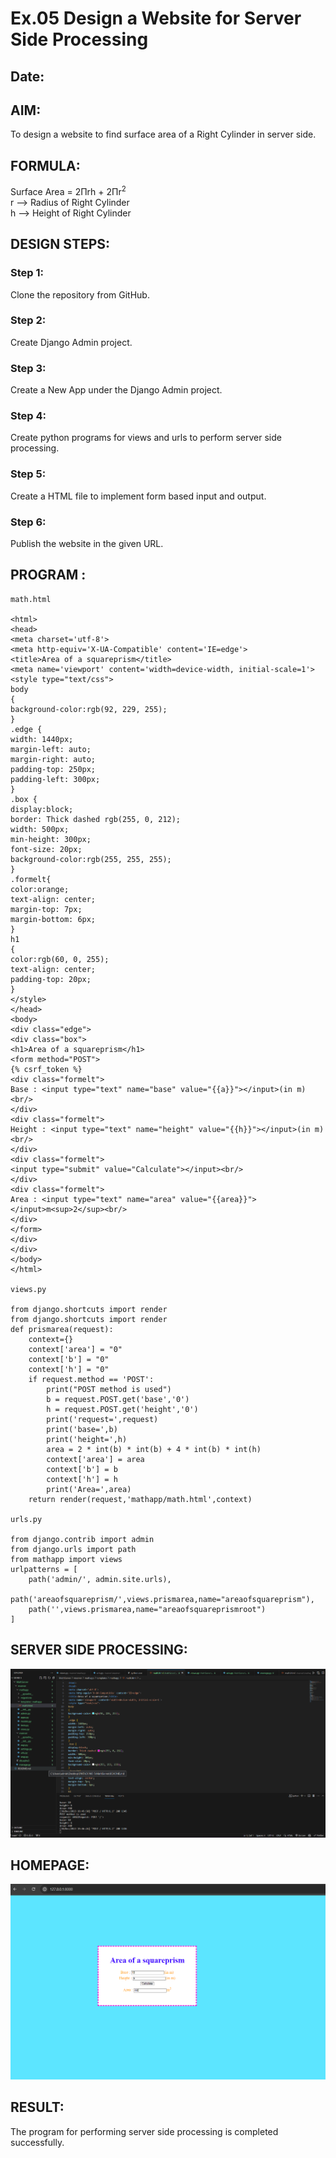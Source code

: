 # Ex.05 Design a Website for Server Side Processing
## Date:

## AIM:
To design a website to find surface area of a Right Cylinder in server side.

## FORMULA:
Surface Area = 2Πrh + 2Πr<sup>2</sup>
<br>r --> Radius of Right Cylinder
<br>h --> Height of Right Cylinder

## DESIGN STEPS:

### Step 1:
Clone the repository from GitHub.

### Step 2:
Create Django Admin project.

### Step 3:
Create a New App under the Django Admin project.

### Step 4:
Create python programs for views and urls to perform server side processing.

### Step 5:
Create a HTML file to implement form based input and output.

### Step 6:
Publish the website in the given URL.

## PROGRAM :
```
math.html

<html>
<head>
<meta charset='utf-8'>
<meta http-equiv='X-UA-Compatible' content='IE=edge'>
<title>Area of a squareprism</title>
<meta name='viewport' content='width=device-width, initial-scale=1'>
<style type="text/css">
body 
{
background-color:rgb(92, 229, 255);
}
.edge {
width: 1440px;
margin-left: auto;
margin-right: auto;
padding-top: 250px;
padding-left: 300px;
}
.box {
display:block;
border: Thick dashed rgb(255, 0, 212);
width: 500px;
min-height: 300px;
font-size: 20px;
background-color:rgb(255, 255, 255);
}
.formelt{
color:orange;
text-align: center;
margin-top: 7px;
margin-bottom: 6px;
}
h1
{
color:rgb(60, 0, 255);
text-align: center;
padding-top: 20px;
}
</style>
</head>
<body>
<div class="edge">
<div class="box">
<h1>Area of a squareprism</h1>
<form method="POST">
{% csrf_token %}
<div class="formelt">
Base : <input type="text" name="base" value="{{a}}"></input>(in m)<br/>
</div>
<div class="formelt">
Height : <input type="text" name="height" value="{{h}}"></input>(in m)<br/>
</div>
<div class="formelt">
<input type="submit" value="Calculate"></input><br/>
</div>
<div class="formelt">
Area : <input type="text" name="area" value="{{area}}"></input>m<sup>2</sup><br/>
</div>
</form>
</div>
</div>
</body>
</html>

views.py

from django.shortcuts import render
from django.shortcuts import render
def prismarea(request):
    context={}
    context['area'] = "0"
    context['b'] = "0"
    context['h'] = "0"
    if request.method == 'POST':
        print("POST method is used")
        b = request.POST.get('base','0')
        h = request.POST.get('height','0')
        print('request=',request)
        print('base=',b)
        print('height=',h)
        area = 2 * int(b) * int(b) + 4 * int(b) * int(h)
        context['area'] = area
        context['b'] = b
        context['h'] = h
        print('Area=',area)
    return render(request,'mathapp/math.html',context)
    
urls.py

from django.contrib import admin
from django.urls import path
from mathapp import views
urlpatterns = [
    path('admin/', admin.site.urls),
    path('areaofsquareprism/',views.prismarea,name="areaofsquareprism"),
    path('',views.prismarea,name="areaofsquareprismroot")
]

```

## SERVER SIDE PROCESSING:

![Alt text](<output 1.png>)

## HOMEPAGE:

![Alt text](<output 2.png>)

## RESULT:
The program for performing server side processing is completed successfully.
